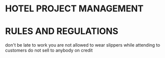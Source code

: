 # HOTEL PROJECT MANAGEMENT
# RULES AND REGULATIONS
don't be late to work
you are not allowed to wear slippers while attending to customers
do not sell to anybody on credit
